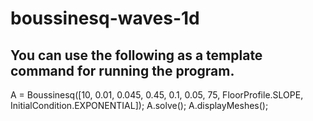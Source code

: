 # boussinesq-waves-1d

## You can use the following as a template command for running the program.
A = Boussinesq([10, 0.01, 0.045, 0.45, 0.1, 0.05, 75, FloorProfile.SLOPE, InitialCondition.EXPONENTIAL]);
A.solve();
A.displayMeshes();